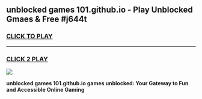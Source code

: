 
## unblocked games 101.github.io - Play Unblocked Gmaes & Free #j644t
<h3>
<a href="https://premium.freeplayer.one?title=unblocked_games_101.github.io&ref=03M">CLICK TO PLAY</a></h3>
<hr>

<h3>
<a href="https://premium.freeplayer.one?title=unblocked_games_101.github.io&ref=03M">CLICK 2 PLAY</a>
  
</h3>

<a href="https://premium.freeplayer.one?title=unblocked_games_101.github.io&ref=03M"><img src="https://clearcache.store/games.png"></a>


**unblocked games 101.github.io games unblocked: Your Gateway to Fun and Accessible Online Gaming**

